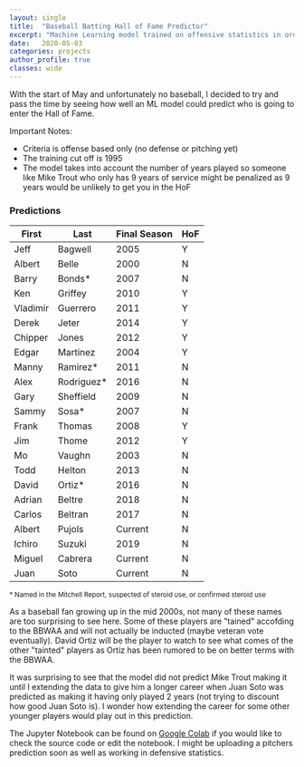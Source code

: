 ```yaml
---
layout: single
title:  "Baseball Batting Hall of Fame Predictor"
excerpt: "Machine Learning model trained on offensive statistics in order to predict upcoming Hall of Fame players"
date:   2020-05-03
categories: projects
author_profile: true
classes: wide
---
```


With the start of May and unfortunately no baseball, I decided to try and pass the time by seeing how well an ML model could predict who is going to enter the Hall of Fame.  

Important Notes:
- Criteria is offense based only (no defense or pitching yet)
- The training cut off is 1995
- The model takes into account the number of years played so someone like Mike Trout who only has 9 years of service might be penalized as 9 years would be unlikely to get you in the HoF

### Predictions 

|First   |Last      |Final Season|HoF|
|--------|----------|------------|---|
|Jeff    |Bagwell   |2005        |Y  |
|Albert  |Belle     |2000        |N  |
|Barry   |Bonds*    |2007        |N  |
|Ken     |Griffey   |2010        |Y  |
|Vladimir|Guerrero  |2011        |Y  |
|Derek   |Jeter     |2014        |Y  |
|Chipper |Jones     |2012        |Y  |
|Edgar   |Martinez  |2004        |Y  |
|Manny   |Ramirez*  |2011        |N  |
|Alex    |Rodriguez*|2016        |N  |
|Gary    |Sheffield |2009        |N  |
|Sammy   |Sosa*     |2007        |N  |
|Frank   |Thomas    |2008        |Y  |
|Jim     |Thome     |2012        |Y  |
|Mo      |Vaughn    |2003        |N  |
|Todd    |Helton    |2013        |N  |
|David   |Ortiz*    |2016        |N  |
|Adrian  |Beltre    |2018        |N  |
|Carlos  |Beltran   |2017        |N  |
|Albert  |Pujols    |Current     |N  |
|Ichiro  |Suzuki    |2019        |N  |
|Miguel  |Cabrera   |Current     |N  |
|Juan    |Soto      |Current     |N  |

<sup>\* Named in the Mitchell Report, suspected of steroid use, or confirmed steroid use</sup>

As a baseball fan growing up in the mid 2000s, not many of these names are too surprising to see here. Some of these players are "tained" accofding to the BBWAA and will not actually be inducted (maybe veteran vote eventually). David Ortiz will be the player to watch to see what comes of the other "tainted" players as Ortiz has been rumored to be on better terms with the BBWAA. 

It was surprising to see that the model did not predict Mike Trout making it until I extending the data to give him a longer career when Juan Soto was predicted as making it having only played 2 years (not trying to discount how good Juan Soto is). I wonder how extending the career for some other younger players would play out in this prediction. 

The Jupyter Notebook can be found on [Google Colab](https://colab.research.google.com/drive/1H4r8eLkX59rvMDhd4m1_vYIAIuCvZZT7) if you would like to check the source code or edit the notebook. I might be uploading a pitchers prediction soon as well as working in defensive statistics.